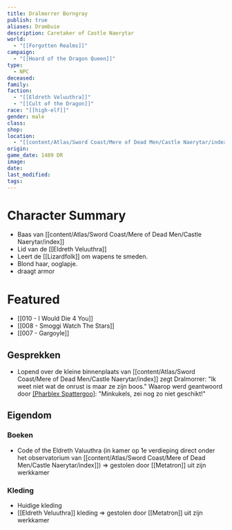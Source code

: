 ```yaml
---
title: Dralmorrer Borngray
publish: true
aliases: Drambuie
description: Caretaker of Castle Naerytar
world:
  - "[[Forgotten Realms]]"
campaign:
  - "[[Hoard of the Dragon Queen]]"
type:
  - NPC
deceased: 
family: 
faction:
  - "[[Eldreth Veluuthra]]"
  - "[[Cult of the Dragon]]"
race: "[[high-elf]]"
gender: male
class: 
shop: 
location:
  - "[[content/Atlas/Sword Coast/Mere of Dead Men/Castle Naerytar/index]]"
origin: 
game_date: 1489 DR
image: 
date: 
last_modified: 
tags: 
---
```

# Character Summary
- Baas van [[content/Atlas/Sword Coast/Mere of Dead Men/Castle Naerytar/index]]
- Lid van de [[Eldreth Veluuthra]]
- Leert de [[Lizardfolk]] om wapens te smeden.
- Blond haar, ooglapje.
- draagt armor
# Featured
- [[010 - I Would Die 4 You]]
- [[008 - Smoggi Watch The Stars]]
- [[007 - Gargoyle]]

## Gesprekken
* Lopend over de kleine binnenplaats van [[content/Atlas/Sword Coast/Mere of Dead Men/Castle Naerytar/index]] zegt Dralmorrer: 
  "Ik weet niet wat de onrust is maar ze zijn boos." 
  Waarop werd geantwoord door [[Pharblex Spattergoo]](?): 
  "Minkukels, zei nog zo niet geschikt!"

## Eigendom
### Boeken
- Code of the Eldreth Valuuthra (in kamer op 1e verdieping direct onder het observatorium van [[content/Atlas/Sword Coast/Mere of Dead Men/Castle Naerytar/index]]) => gestolen door [[Metatron]] uit zijn werkkamer
### Kleding 
- Huidige kleding
- [[Eldreth Veluuthra]] kleding => gestolen door [[Metatron]] uit zijn werkkamer

